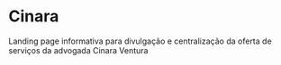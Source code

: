 # Cinara
Landing page informativa para divulgação e centralização da oferta de serviços da advogada Cinara Ventura
